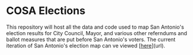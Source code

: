 # COSA Elections

This repository will host all the data and code used to map San Antonio's election results for City Council, Mayor, and various other referndums and ballot measures that are put before San Antonio's voters. The current iteration of San Antonio's election map can ve viewed [[here](https://jturek.shinyapps.io/san-antonio-elections-v2/)](url).

